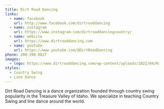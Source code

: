 ```yaml
---
title: Dirt Road Dancing
links:
  - name: facebook
    url: http://www.facebook.com/dirtroaddancing
  - name: instagram
    url: https://www.instagram.com/dirtroaddancingcountry/
  - name: website
    url: https://www.dirtroaddancing.com
  - name: youtube
    url: https://www.youtube.com/@DirtRoadDancing
phone: 208-398-0827
images:
  - logo: https://www.dirtroaddancing.com/wp-content/uploads/2022/04/Mask-Group-1.png
styles: 
  - Country Swing
  - Line Dance
---
```

Dirt Road Dancing is a dance organization founded through country swing popularity in the Treasure Valley of Idaho. We specialize in teaching Country Swing and line dance around the world.

